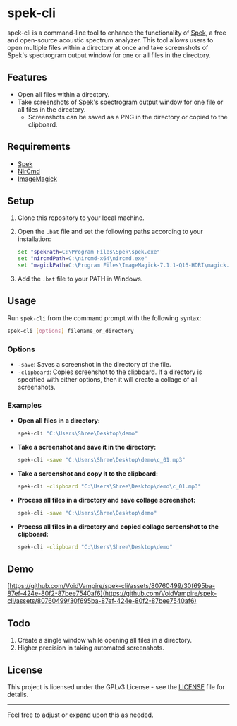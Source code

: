 # spek-cli

spek-cli is a command-line tool to enhance the functionality of [Spek](https://www.spek.cc/), a free and open-source acoustic spectrum analyzer. This tool allows users to open multiple files within a directory at once and take screenshots of Spek's spectrogram output window for one or all files in the directory.

## Features

- Open all files within a directory.
- Take screenshots of Spek's spectrogram output window for one file or all files in the directory.
  - Screenshots can be saved as a PNG in the directory or copied to the clipboard.

## Requirements

- [Spek](https://www.spek.cc/)
- [NirCmd](https://www.nirsoft.net/utils/nircmd.html)
- [ImageMagick](https://imagemagick.org/)

## Setup

1. Clone this repository to your local machine.

2. Open the `.bat` file and set the following paths according to your installation:

    ```bat
    set "spekPath=C:\Program Files\Spek\spek.exe"
    set "nircmdPath=C:\nircmd-x64\nircmd.exe"
    set "magickPath=C:\Program Files\ImageMagick-7.1.1-Q16-HDRI\magick.exe"
    ```

3. Add the `.bat` file to your PATH in Windows.

## Usage

Run `spek-cli` from the command prompt with the following syntax:

```sh
spek-cli [options] filename_or_directory
```

### Options

- `-save`: Saves a screenshot in the directory of the file.
- `-clipboard`: Copies screenshot to the clipboard.
If a directory is specified with either options, then it will create a collage of all screenshots.

### Examples

- **Open all files in a directory:**

    ```sh
    spek-cli "C:\Users\Shree\Desktop\demo"
    ```

- **Take a screenshot and save it in the directory:**

    ```sh
    spek-cli -save "C:\Users\Shree\Desktop\demo\c_01.mp3"
    ```

- **Take a screenshot and copy it to the clipboard:**

    ```sh
    spek-cli -clipboard "C:\Users\Shree\Desktop\demo\c_01.mp3"
    ```

- **Process all files in a directory and save collage screenshot:**

    ```sh
    spek-cli -save "C:\Users\Shree\Desktop\demo"
    ```

- **Process all files in a directory and copied collage screenshot to the clipboard:**

    ```sh
    spek-cli -clipboard "C:\Users\Shree\Desktop\demo"
    ```
  

## Demo

[https://github.com/VoidVampire/spek-cli/assets/80760499/30f695ba-87ef-424e-80f2-87bee7540af6](https://github.com/VoidVampire/spek-cli/assets/80760499/30f695ba-87ef-424e-80f2-87bee7540af6)

## Todo

1. Create a single window while opening all files in a directory.
2. Higher precision in taking automated screenshots.
   
## License

This project is licensed under the GPLv3 License - see the [LICENSE](LICENSE) file for details.

---

Feel free to adjust or expand upon this as needed.

